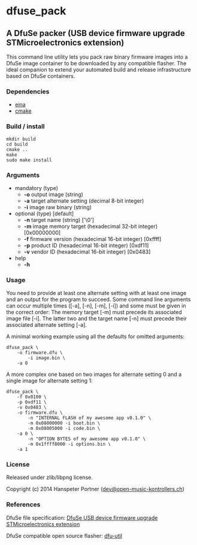 # dfuse\_pack

## A DfuSe packer (USB device firmware upgrade STMicroelectronics extension)

This command line utility lets you pack raw binary firmware images into a DfuSe image container to be downloaded by any compatible flasher. The ideal companion to extend your automated build and release infrastructure based on DfuSe containers.

### Dependencies

- [eina](http://docs.enlightenment.org/auto/eina/eina_main.html)
- [cmake](http://www.cmake.org/)

### Build / install

	mkdir build
	cd build
	cmake ..
	make
	sudo make install

### Arguments

- mandatory (type)
	- **-o** output image (string)
	- **-a** target alternate setting (decimal 8-bit integer)
	- **-i** image raw binary (string)
- optional (type) [default]
	- **-n** target name (string) ['\0']
	- **-m** image memory target (hexadecimal 32-bit integer) [0x00000000]
	- **-f** firmware version (hexadecimal 16-bit integer) [0xffff]
	- **-p** product ID (hexadecimal 16-bit integer) [0xdf11]
	- **-v** vendor ID (hexadecimal 16-bit integer) [0x0483]
- help
	- **-h**

### Usage

You need to provide at least one alternate setting with at least one image and an output for the program to succeed. Some command line arguments can occur multiple times ([-a], [-n], [-m], [-i]) and some must be given in the correct order: The memory target [-m] must precede its associated image file [-i]. The latter two and the target name [-n] must precede their associated alternate setting [-a].

A minimal working example using all the defaults for omitted arguments:

	dfuse_pack \
		-o firmware.dfu \
			-i image.bin \
		-a 0

A more complex one based on two images for alternate setting 0 and a single image for alternate setting 1:

	dfuse_pack \
		-f 0x0100 \
		-p 0xdf11 \
		-v 0x0483 \
		-o firmware.dfu \
			-n "INTERNAL FLASH of my awesome app v0.1.0" \
			-m 0x08000000 -i boot.bin \
			-m 0x08005000 -i code.bin \
		-a 0 \
			-n "OPTION BYTES of my awesome app v0.1.0" \
			-m 0x1ffff8000 -i options.bin \
		-a 1

### License

Released under zlib/libpng license.

Copyright (c) 2014 Hanspeter Portner (dev@open-music-kontrollers.ch)

### References

DfuSe file specification: [DfuSe USB device firmware upgrade STMicroelectronics extension](http://www.st.com/web/catalog/tools/FM147/CL1794/SC961/SS1533/PF257916)

DfuSe compatible open source flasher: [dfu-util](http://dfu-util.gnumonks.org/)
